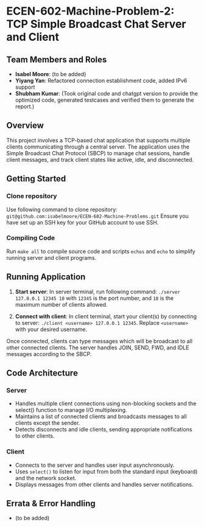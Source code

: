 # ECEN-602-Machine-Problem-2: TCP Simple Broadcast Chat Server and Client

## Team Members and Roles ##
- **Isabel Moore**: (to be added)
 - **Yiyang Yan**: Refactored connection establishment code, added IPv6 support
- **Shubham Kumar**: (Took original code and chatgpt version to provide the optimized code, generated testcases and verified them to generate the report.)

## Overview
This project involves a TCP-based chat application that supports multiple clients communicating through a central server. The application uses the Simple Broadcast Chat Protocol (SBCP) to manage chat sessions, handle client messages, and track client states like active, idle, and disconnected.

## Getting Started
### Clone repository
Use following command to clone repository: `git@github.com:isabelmoore/ECEN-602-Machine-Problems.git`
Ensure you have set up an SSH key for your GitHub account to use SSH. 

### Compiling Code
Run `make all` to compile source code and scripts `echos` and `echo` to simplify running server and client programs.

## Running Application
1. **Start server**:
 In server terminal, run following command: `./server 127.0.0.1 12345 10` with `12345` is the port number, and `10` is the maximum number of clients allowed.


2. **Connect with client**:
In client terminal, start your client(s) by connecting to server:  `./client <username> 127.0.0.1 12345`. Replace `<username>` with your desired username.

Once connected, clients can type messages which will be broadcast to all other connected clients. The server handles JOIN, SEND, FWD, and IDLE messages according to the SBCP.

## Code Architecture
### Server
- Handles multiple client connections using non-blocking sockets and the select() function to manage I/O multiplexing.
- Maintains a list of connected clients and broadcasts messages to all clients except the sender.
- Detects disconnects and idle clients, sending appropriate notifications to other clients.
### Client
- Connects to the server and handles user input asynchronously.
- Uses `select()` to listen for input from both the standard input (keyboard) and the network socket.
- Displays messages from other clients and handles server notifications.


## Errata & Error Handling
- (to be added)



